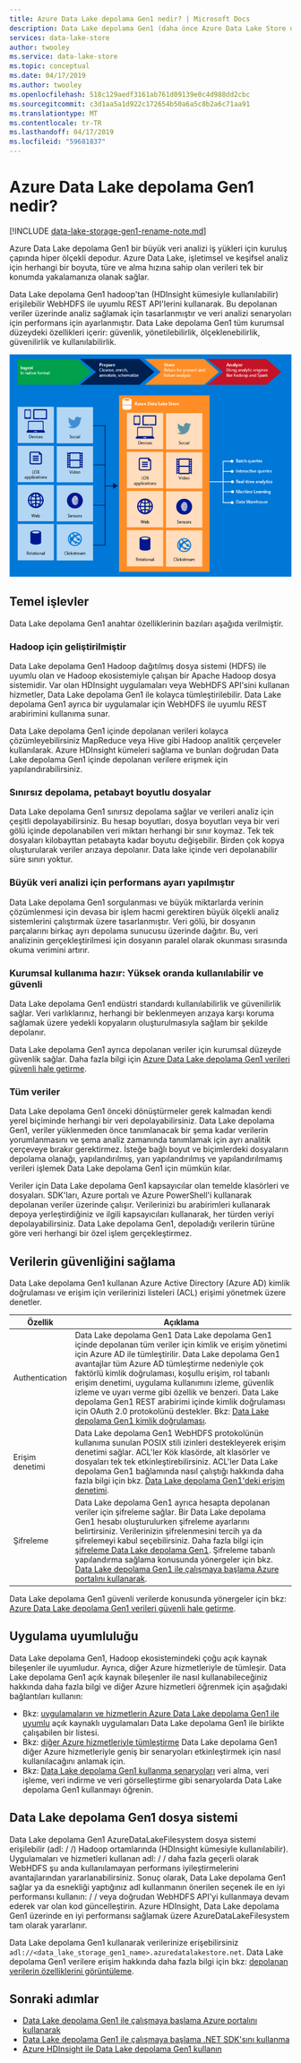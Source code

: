 ```yaml
---
title: Azure Data Lake depolama Gen1 nedir? | Microsoft Docs
description: Data Lake depolama Gen1 (daha önce Azure Data Lake Store da bilinir) ve diğer veri depolarına kıyasla sağladığı değeri genel bakış
services: data-lake-store
author: twooley
ms.service: data-lake-store
ms.topic: conceptual
ms.date: 04/17/2019
ms.author: twooley
ms.openlocfilehash: 518c129aedf3161ab761d09139e0c4d988dd2cbc
ms.sourcegitcommit: c3d1aa5a1d922c172654b50a6a5c8b2a6c71aa91
ms.translationtype: MT
ms.contentlocale: tr-TR
ms.lasthandoff: 04/17/2019
ms.locfileid: "59681837"
---
```

# <a name="what-is-azure-data-lake-storage-gen1"></a>Azure Data Lake depolama Gen1 nedir?

[!INCLUDE [data-lake-storage-gen1-rename-note.md](../../includes/data-lake-storage-gen1-rename-note.md)]

Azure Data Lake depolama Gen1 bir büyük veri analizi iş yükleri için kuruluş çapında hiper ölçekli depodur. Azure Data Lake, işletimsel ve keşifsel analiz için herhangi bir boyuta, türe ve alma hızına sahip olan verileri tek bir konumda yakalamanıza olanak sağlar.

Data Lake depolama Gen1 hadoop'tan (HDInsight kümesiyle kullanılabilir) erişilebilir WebHDFS ile uyumlu REST API'lerini kullanarak. Bu depolanan veriler üzerinde analiz sağlamak için tasarlanmıştır ve veri analizi senaryoları için performans için ayarlanmıştır. Data Lake depolama Gen1 tüm kurumsal düzeydeki özellikleri içerir: güvenlik, yönetilebilirlik, ölçeklenebilirlik, güvenilirlik ve kullanılabilirlik.

![Azure Data Lake](./media/data-lake-store-overview/data-lake-store-concept.png)

## <a name="key-capabilities"></a>Temel işlevler

Data Lake depolama Gen1 anahtar özelliklerinin bazıları aşağıda verilmiştir.

### <a name="built-for-hadoop"></a>Hadoop için geliştirilmiştir

Data Lake depolama Gen1 Hadoop dağıtılmış dosya sistemi (HDFS) ile uyumlu olan ve Hadoop ekosistemiyle çalışan bir Apache Hadoop dosya sistemidir. Var olan HDInsight uygulamaları veya WebHDFS API'sini kullanan hizmetler, Data Lake depolama Gen1 ile kolayca tümleştirilebilir. Data Lake depolama Gen1 ayrıca bir uygulamalar için WebHDFS ile uyumlu REST arabirimini kullanıma sunar.

Data Lake depolama Gen1 içinde depolanan verileri kolayca çözümleyebilirsiniz MapReduce veya Hive gibi Hadoop analitik çerçeveler kullanılarak. Azure HDInsight kümeleri sağlama ve bunları doğrudan Data Lake depolama Gen1 içinde depolanan verilere erişmek için yapılandırabilirsiniz.

### <a name="unlimited-storage-petabyte-files"></a>Sınırsız depolama, petabayt boyutlu dosyalar

Data Lake depolama Gen1 sınırsız depolama sağlar ve verileri analiz için çeşitli depolayabilirsiniz. Bu hesap boyutları, dosya boyutları veya bir veri gölü içinde depolanabilen veri miktarı herhangi bir sınır koymaz. Tek tek dosyaları kilobayttan petabayta kadar boyutu değişebilir. Birden çok kopya oluşturularak veriler arızaya depolanır. Data lake içinde veri depolanabilir süre sınırı yoktur.

### <a name="performance-tuned-for-big-data-analytics"></a>Büyük veri analizi için performans ayarı yapılmıştır

Data Lake depolama Gen1 sorgulanması ve büyük miktarlarda verinin çözümlenmesi için devasa bir işlem hacmi gerektiren büyük ölçekli analiz sistemlerini çalıştırmak üzere tasarlanmıştır. Veri gölü, bir dosyanın parçalarını birkaç ayrı depolama sunucusu üzerinde dağıtır. Bu, veri analizinin gerçekleştirilmesi için dosyanın paralel olarak okunması sırasında okuma verimini artırır.

### <a name="enterprise-ready-highly-available-and-secure"></a>Kurumsal kullanıma hazır: Yüksek oranda kullanılabilir ve güvenli

Data Lake depolama Gen1 endüstri standardı kullanılabilirlik ve güvenilirlik sağlar. Veri varlıklarınız, herhangi bir beklenmeyen arızaya karşı koruma sağlamak üzere yedekli kopyaların oluşturulmasıyla sağlam bir şekilde depolanır.

Data Lake depolama Gen1 ayrıca depolanan veriler için kurumsal düzeyde güvenlik sağlar. Daha fazla bilgi için [Azure Data Lake depolama Gen1 verileri güvenli hale getirme](#DataLakeStoreSecurity).

### <a name="all-data"></a>Tüm veriler

Data Lake depolama Gen1 önceki dönüştürmeler gerek kalmadan kendi yerel biçiminde herhangi bir veri depolayabilirsiniz. Data Lake depolama Gen1, veriler yüklenmeden önce tanımlanacak bir şema kadar verilerin yorumlanmasını ve şema analiz zamanında tanımlamak için ayrı analitik çerçeveye bırakır gerektirmez. İsteğe bağlı boyut ve biçimlerdeki dosyaların depolama olanağı, yapılandırılmış, yarı yapılandırılmış ve yapılandırılmamış verileri işlemek Data Lake depolama Gen1 için mümkün kılar.

Veriler için Data Lake depolama Gen1 kapsayıcılar olan temelde klasörleri ve dosyaları. SDK'ları, Azure portalı ve Azure PowerShell'i kullanarak depolanan veriler üzerinde çalışır. Verilerinizi bu arabirimleri kullanarak depoya yerleştirdiğiniz ve ilgili kapsayıcıları kullanarak, her türden veriyi depolayabilirsiniz. Data Lake depolama Gen1, depoladığı verilerin türüne göre veri herhangi bir özel işlem gerçekleştirmez.

## <a name="DataLakeStoreSecurity"></a>Verilerin güvenliğini sağlama

Data Lake depolama Gen1 kullanan Azure Active Directory (Azure AD) kimlik doğrulaması ve erişim için verilerinizi listeleri (ACL) erişimi yönetmek üzere denetler.

| Özellik | Açıklama |
| --- | --- |
| Authentication |Data Lake depolama Gen1 Data Lake depolama Gen1 içinde depolanan tüm veriler için kimlik ve erişim yönetimi için Azure AD ile tümleştirilir. Data Lake depolama Gen1 avantajlar tüm Azure AD tümleştirme nedeniyle çok faktörlü kimlik doğrulaması, koşullu erişim, rol tabanlı erişim denetimi, uygulama kullanımını izleme, güvenlik izleme ve uyarı verme gibi özellik ve benzeri. Data Lake depolama Gen1 REST arabirimi içinde kimlik doğrulaması için OAuth 2.0 protokolünü destekler. Bkz: [Data Lake depolama Gen1 kimlik doğrulaması](data-lakes-store-authentication-using-azure-active-directory.md).|
| Erişim denetimi |Data Lake depolama Gen1 WebHDFS protokolünün kullanıma sunulan POSIX stili izinleri destekleyerek erişim denetimi sağlar. ACL'ler Kök klasörde, alt klasörler ve dosyaları tek tek etkinleştirebilirsiniz. ACL'ler Data Lake depolama Gen1 bağlamında nasıl çalıştığı hakkında daha fazla bilgi için bkz. [Data Lake depolama Gen1'deki erişim denetimi](data-lake-store-access-control.md). |
| Şifreleme |Data Lake depolama Gen1 ayrıca hesapta depolanan veriler için şifreleme sağlar. Bir Data Lake depolama Gen1 hesabı oluşturulurken şifreleme ayarlarını belirtirsiniz. Verilerinizin şifrelenmesini tercih ya da şifrelemeyi kabul seçebilirsiniz. Daha fazla bilgi için [şifreleme Data Lake depolama Gen1](data-lake-store-encryption.md). Şifreleme tabanlı yapılandırma sağlama konusunda yönergeler için bkz. [Data Lake depolama Gen1 ile çalışmaya başlama Azure portalını kullanarak](data-lake-store-get-started-portal.md). |

Data Lake depolama Gen1 güvenli verilerde konusunda yönergeler için bkz: [Azure Data Lake depolama Gen1 verileri güvenli hale getirme](data-lake-store-secure-data.md).

## <a name="application-compatibility"></a>Uygulama uyumluluğu

Data Lake depolama Gen1, Hadoop ekosistemindeki çoğu açık kaynak bileşenler ile uyumludur. Ayrıca, diğer Azure hizmetleriyle de tümleşir. Data Lake depolama Gen1 açık kaynak bileşenler ile nasıl kullanabileceğiniz hakkında daha fazla bilgi ve diğer Azure hizmetleri öğrenmek için aşağıdaki bağlantıları kullanın:

- Bkz: [uygulamaların ve hizmetlerin Azure Data Lake depolama Gen1 ile uyumlu](data-lake-store-compatible-oss-other-applications.md) açık kaynaklı uygulamaları Data Lake depolama Gen1 ile birlikte çalışabilen bir listesi.
- Bkz: [diğer Azure hizmetleriyle tümleştirme](data-lake-store-integrate-with-other-services.md) Data Lake depolama Gen1 diğer Azure hizmetleriyle geniş bir senaryoları etkinleştirmek için nasıl kullanılacağını anlamak için.
- Bkz: [Data Lake depolama Gen1 kullanma senaryoları](data-lake-store-data-scenarios.md) veri alma, veri işleme, veri indirme ve veri görselleştirme gibi senaryolarda Data Lake depolama Gen1 kullanmayı öğrenin.

## <a name="data-lake-storage-gen1-file-system"></a>Data Lake depolama Gen1 dosya sistemi

Data Lake depolama Gen1 AzureDataLakeFilesystem dosya sistemi erişilebilir (adl: / /) Hadoop ortamlarında (HDInsight kümesiyle kullanılabilir). Uygulamaları ve hizmetleri kullanan adl: / / daha fazla geçerli olarak WebHDFS şu anda kullanılamayan performans iyileştirmelerini avantajlarından yararlanabilirsiniz. Sonuç olarak, Data Lake depolama Gen1 sağlar ya da esnekliği yaptığınız adl kullanmanın önerilen seçenek ile en iyi performansı kullanın: / / veya doğrudan WebHDFS API'yi kullanmaya devam ederek var olan kod güncelleştirin. Azure HDInsight, Data Lake depolama Gen1 üzerinde en iyi performansı sağlamak üzere AzureDataLakeFilesystem tam olarak yararlanır.

Data Lake depolama Gen1 kullanarak verilerinize erişebilirsiniz `adl://<data_lake_storage_gen1_name>.azuredatalakestore.net`. Data Lake depolama Gen1 verilere erişim hakkında daha fazla bilgi için bkz: [depolanan verilerin özelliklerini görüntüleme](data-lake-store-get-started-portal.md#properties).

## <a name="next-steps"></a>Sonraki adımlar

- [Data Lake depolama Gen1 ile çalışmaya başlama Azure portalını kullanarak](data-lake-store-get-started-portal.md)
- [Data Lake depolama Gen1 ile çalışmaya başlama .NET SDK'sını kullanma](data-lake-store-get-started-net-sdk.md)
- [Azure HDInsight ile Data Lake depolama Gen1 kullanın](data-lake-store-hdinsight-hadoop-use-portal.md)